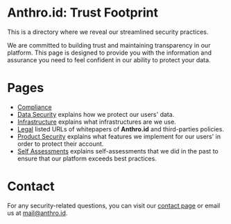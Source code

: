 # Anthro.id: Trust Footprint
This is a directory where we reveal our streamlined security practices.

We are committed to building trust and maintaining transparency in our platform. This page is designed to provide you with the information and assurance you need to feel confident in our ability to protect your data.

# Pages
- [Compliance](/en-US/TRUST-FOOTPRINT/READ-ONLY/COMPLIANCE.md)
- [Data Security](/en-US/TRUST-FOOTPRINT/READ-ONLY/DATA-SECURITY.md) explains how we protect our users' data.
- [Infrastructure](/en-US/TRUST-FOOTPRINT/READ-ONLY/INFRASTRUCTURE.md) explains what infrastructures are we use.
- [Legal](/en-US/TRUST-FOOTPRINT/READ-ONLY/LEGAL.md) listed URLs of whitepapers of **Anthro.id** and third-parties policies.
- [Product Security](/en-US/TRUST-FOOTPRINT/READ-ONLY/PRODUCT-SECURITY.md) explains what features we implement for our users' in order to protect their account.
- [Self Assessments](/en-US/TRUST-FOOTPRINT/READ-ONLY/SELF-ASSESSMENTS.md) explains self-assessments that we did in the past to ensure that our platform exceeds best practices.

# Contact
For any security-related questions, you can visit our [contact page](https://anthro.id/contact) or email us at [mail@anthro.id](mailto:mail@anthro.id).